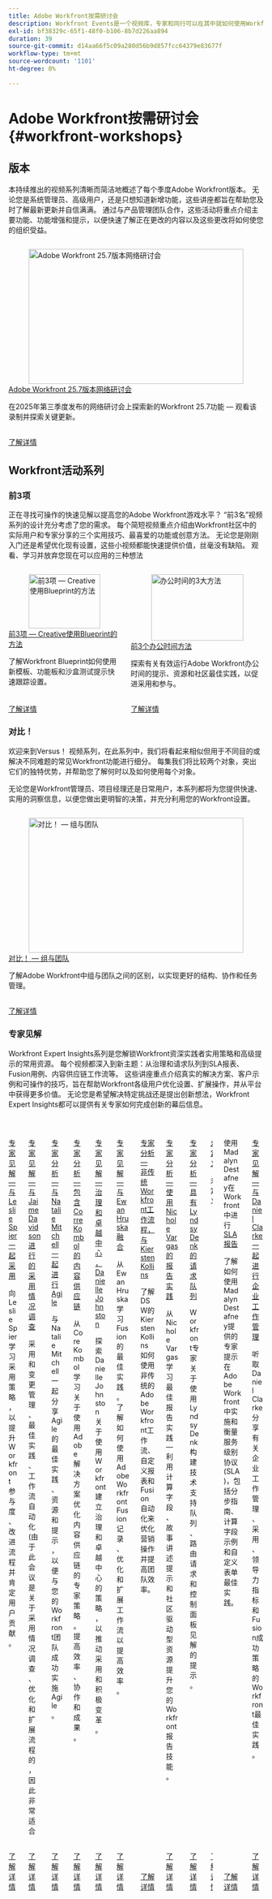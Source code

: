 ```yaml
---
title: Adobe Workfront按需研讨会
description: Workfront Events是一个视频库，专家和同行可以在其中就如何使用Workfront增强为组织完成的工作分享他们的想法和想法。
exl-id: bf38329c-65f1-48f0-b106-8b7d226aa894
duration: 39
source-git-commit: d14aa66f5c09a280d56b9d857fcc64379e83677f
workflow-type: tm+mt
source-wordcount: '1101'
ht-degree: 0%

---
```


# Adobe Workfront按需研讨会 {#workfront-workshops}

## 版本

本持续推出的视频系列清晰而简洁地概述了每个季度Adobe Workfront版本。 无论您是系统管理员、高级用户，还是只想知道新增功能，这些讲座都旨在帮助您及时了解最新更新并自信满满。 通过与产品管理团队合作，这些活动将重点介绍主要功能、功能增强和提示，以便快速了解正在更改的内容以及这些更改将如何使您的组织受益。

<!-- CARDS

* releases/25-7-release-webinar.md

-->
<!-- START CARDS HTML - DO NOT MODIFY BY HAND -->
<div class="columns">
    <div class="column is-half-tablet is-half-desktop is-one-third-widescreen" aria-label="Adobe Workfront 25.7 release webinar">
        <div class="card" style="height: 100%; display: flex; flex-direction: column; height: 100%;">
            <div class="card-image">
                <figure class="image x-is-16by9">
                    <a href="releases/25-7-release-webinar.md" title="Adobe Workfront 25.7版本网络研讨会" target="_blank" rel="referrer">
                        <img class="is-bordered-r-small" src="https://video.tv.adobe.com/v/3464843/?format=jpeg&nocache=1755810021185" alt="Adobe Workfront 25.7版本网络研讨会"
                             style="width: 100%; aspect-ratio: 16 / 9; object-fit: cover; overflow: hidden; display: block; margin: auto;">
                    </a>
                </figure>
            </div>
            <div class="card-content is-padded-small" style="display: flex; flex-direction: column; flex-grow: 1; justify-content: space-between;">
                <div class="top-card-content">
                    <p class="headline is-size-6 has-text-weight-bold">
                        <a href="releases/25-7-release-webinar.md" target="_blank" rel="referrer" title="Adobe Workfront 25.7版本网络研讨会">Adobe Workfront 25.7版本网络研讨会</a>
                    </p>
                    <p class="is-size-6">在2025年第三季度发布的网络研讨会上探索新的Workfront 25.7功能 — 观看该录制并探索关键更新。</p>
                </div>
                <a href="releases/25-7-release-webinar.md" target="_blank" rel="referrer" class="spectrum-Button spectrum-Button--outline spectrum-Button--primary spectrum-Button--sizeM" style="align-self: flex-start; margin-top: 1rem;">
                    <span class="spectrum-Button-label has-no-wrap has-text-weight-bold">了解详情</span>
                </a>
            </div>
        </div>
    </div>
</div>
<!-- END CARDS HTML - DO NOT MODIFY BY HAND -->

<!--
## Featured Events

Explore the latest from your Adobe Workfront community through our curated selection of featured events. Each month, we host free live sessions covering a variety of topics to help you get the most out of Workfront. Missed a live event? No problem! Catch up with on-demand recordings that showcase customer stories, proven best practices, and valuable lessons learned. Want to connect in real time? Join upcoming live events to ask questions, share insights, and collaborate with peers. Visit the Experience League Events page regularly to see what’s coming up next!
-->

## Workfront活动系列

### 前3项

正在寻找可操作的快速见解以提高您的Adobe Workfront游戏水平？ “前3名”视频系列的设计充分考虑了您的需求。 每个简短视频重点介绍由Workfront社区中的实际用户和专家分享的三个实用技巧、最喜爱的功能或创意方法。 无论您是刚刚入门还是希望优化现有设置，这些小视频都能快速提供价值，丝毫没有缺陷。 观看、学习并放弃您现在可以应用的三种想法

<!-- CARDS

* top3/blueprints.md
* top3/office-hours.md

-->
<!-- START CARDS HTML - DO NOT MODIFY BY HAND -->
<div class="columns">
    <div class="column is-half-tablet is-half-desktop is-one-third-widescreen" aria-label="Top 3 – Creative Approaches with Blueprints">
        <div class="card" style="height: 100%; display: flex; flex-direction: column; height: 100%;">
            <div class="card-image">
                <figure class="image x-is-16by9">
                    <a href="top3/blueprints.md" title="前3项 — Creative使用Blueprint的方法" target="_blank" rel="referrer">
                        <img class="is-bordered-r-small" src="https://video.tv.adobe.com/v/3465271/?format=jpeg&nocache=1755810021557" alt="前3项 — Creative使用Blueprint的方法"
                             style="width: 100%; aspect-ratio: 16 / 9; object-fit: cover; overflow: hidden; display: block; margin: auto;">
                    </a>
                </figure>
            </div>
            <div class="card-content is-padded-small" style="display: flex; flex-direction: column; flex-grow: 1; justify-content: space-between;">
                <div class="top-card-content">
                    <p class="headline is-size-6 has-text-weight-bold">
                        <a href="top3/blueprints.md" target="_blank" rel="referrer" title="前3项 — Creative使用Blueprint的方法">前3项 — Creative使用Blueprint的方法</a>
                    </p>
                    <p class="is-size-6">了解Workfront Blueprint如何使用新模板、功能板和沙盒测试提示快速跟踪设置。</p>
                </div>
                <a href="top3/blueprints.md" target="_blank" rel="referrer" class="spectrum-Button spectrum-Button--outline spectrum-Button--primary spectrum-Button--sizeM" style="align-self: flex-start; margin-top: 1rem;">
                    <span class="spectrum-Button-label has-no-wrap has-text-weight-bold">了解详情</span>
                </a>
            </div>
        </div>
    </div>
    <div class="column is-half-tablet is-half-desktop is-one-third-widescreen" aria-label="Top 3 Approaches to Office Hours">
        <div class="card" style="height: 100%; display: flex; flex-direction: column; height: 100%;">
            <div class="card-image">
                <figure class="image x-is-16by9">
                    <a href="top3/office-hours.md" title="办公时间的3大方法" target="_blank" rel="referrer">
                        <img class="is-bordered-r-small" src="https://video.tv.adobe.com/v/3470053/?format=jpeg&nocache=1755810021545" alt="办公时间的3大方法"
                             style="width: 100%; aspect-ratio: 16 / 9; object-fit: cover; overflow: hidden; display: block; margin: auto;">
                    </a>
                </figure>
            </div>
            <div class="card-content is-padded-small" style="display: flex; flex-direction: column; flex-grow: 1; justify-content: space-between;">
                <div class="top-card-content">
                    <p class="headline is-size-6 has-text-weight-bold">
                        <a href="top3/office-hours.md" target="_blank" rel="referrer" title="办公时间的3大方法">前3个办公时间方法</a>
                    </p>
                    <p class="is-size-6">探索有关有效运行Adobe Workfront办公时间的提示、资源和社区最佳实践，以促进采用和参与。</p>
                </div>
                <a href="top3/office-hours.md" target="_blank" rel="referrer" class="spectrum-Button spectrum-Button--outline spectrum-Button--primary spectrum-Button--sizeM" style="align-self: flex-start; margin-top: 1rem;">
                    <span class="spectrum-Button-label has-no-wrap has-text-weight-bold">了解详情</span>
                </a>
            </div>
        </div>
    </div>
</div>
<!-- END CARDS HTML - DO NOT MODIFY BY HAND -->

### 对比！

欢迎来到Versus！ 视频系列，在此系列中，我们将看起来相似但用于不同目的或解决不同难题的常见Workfront功能进行细分。 每集我们将比较两个对象，突出它们的独特优势，并帮助您了解何时以及如何使用每个对象。

无论您是Workfront管理员、项目经理还是日常用户，本系列都将为您提供快速、实用的洞察信息，以便您做出更明智的决策，并充分利用您的Workfront设置。

<!-- CARDS

* versus/groups-vs-teams.md

-->
<!-- START CARDS HTML - DO NOT MODIFY BY HAND -->
<div class="columns">
    <div class="column is-half-tablet is-half-desktop is-one-third-widescreen" aria-label="Versus! – Groups vs. Teams">
        <div class="card" style="height: 100%; display: flex; flex-direction: column; height: 100%;">
            <div class="card-image">
                <figure class="image x-is-16by9">
                    <a href="versus/groups-vs-teams.md" title="对比！  — 组与团队" target="_blank" rel="referrer">
                        <img class="is-bordered-r-small" src="https://video.tv.adobe.com/v/3465273/?format=jpeg&nocache=1755810021828" alt="对比！  — 组与团队"
                             style="width: 100%; aspect-ratio: 16 / 9; object-fit: cover; overflow: hidden; display: block; margin: auto;">
                    </a>
                </figure>
            </div>
            <div class="card-content is-padded-small" style="display: flex; flex-direction: column; flex-grow: 1; justify-content: space-between;">
                <div class="top-card-content">
                    <p class="headline is-size-6 has-text-weight-bold">
                        <a href="versus/groups-vs-teams.md" target="_blank" rel="referrer" title="对比！  — 组与团队">对比！  — 组与团队</a>
                    </p>
                    <p class="is-size-6">了解Adobe Workfront中组与团队之间的区别，以实现更好的结构、协作和任务管理。</p>
                </div>
                <a href="versus/groups-vs-teams.md" target="_blank" rel="referrer" class="spectrum-Button spectrum-Button--outline spectrum-Button--primary spectrum-Button--sizeM" style="align-self: flex-start; margin-top: 1rem;">
                    <span class="spectrum-Button-label has-no-wrap has-text-weight-bold">了解详情</span>
                </a>
            </div>
        </div>
    </div>
</div>
<!-- END CARDS HTML - DO NOT MODIFY BY HAND -->

### 专家见解

Workfront Expert Insights系列是您解锁Workfront资深实践者实用策略和高级提示的常用资源。 每个视频都深入到新主题：从治理和请求队列到SLA报表、Fusion用例、内容供应链工作流等。
这些讲座重点介绍真实的解决方案、客户示例和可操作的技巧，旨在帮助Workfront各级用户优化设置、扩展操作，并从平台中获得更多价值。 无论您是希望解决特定挑战还是提出创新想法，Workfront Expert Insights都可以提供有关专家如何完成创新的幕后信息。

<!-- CARDS 

* expert-insights/adoption.md
* expert-insights/adoption-surveys.md
* expert-insights/agile.md
* expert-insights/content-supply-chain.md
* expert-insights/centers-of-excellence.md
* expert-insights/fusion.md
* expert-insights/non-traditional-workfront-workflows.md
* expert-insights/reporting-practices.md
* expert-insights/request-queues.md
* expert-insights/resource-management.md
* expert-insights/sla-reporting.md
* expert-insights/enterprise-work-management.md

-->
<!-- START CARDS HTML - DO NOT MODIFY BY HAND -->
<div class="columns">
    <div class="column is-half-tablet is-half-desktop is-one-third-widescreen" aria-label="Expert Insights - Adoption with Leslie Spier">
        <div class="card" style="height: 100%; display: flex; flex-direction: column; height: 100%;">
            <div class="card-image">
                <figure class="image x-is-16by9">
                    <a href="expert-insights/adoption.md" title="专家洞察 — 与Leslie Spier共同采用" target="_blank" rel="referrer">
                        <img class="is-bordered-r-small" src="https://video.tv.adobe.com/v/3469893/?format=jpeg&nocache=1755810022202" alt="专家洞察 — 与Leslie Spier共同采用"
                             style="width: 100%; aspect-ratio: 16 / 9; object-fit: cover; overflow: hidden; display: block; margin: auto;">
                    </a>
                </figure>
            </div>
            <div class="card-content is-padded-small" style="display: flex; flex-direction: column; flex-grow: 1; justify-content: space-between;">
                <div class="top-card-content">
                    <p class="headline is-size-6 has-text-weight-bold">
                        <a href="expert-insights/adoption.md" target="_blank" rel="referrer" title="专家洞察 — 与Leslie Spier共同采用">专家见解 — 与Leslie Spier一起采用</a>
                    </p>
                    <p class="is-size-6">向Leslie Spier学习采用策略，以提升Workfront参与度、改进流程并肯定用户贡献。</p>
                </div>
                <a href="expert-insights/adoption.md" target="_blank" rel="referrer" class="spectrum-Button spectrum-Button--outline spectrum-Button--primary spectrum-Button--sizeM" style="align-self: flex-start; margin-top: 1rem;">
                    <span class="spectrum-Button-label has-no-wrap has-text-weight-bold">了解详情</span>
                </a>
            </div>
        </div>
    </div>
    <div class="column is-half-tablet is-half-desktop is-one-third-widescreen" aria-label="Expert Insights – Adoption Surveys with Jaime Davidson">
        <div class="card" style="height: 100%; display: flex; flex-direction: column; height: 100%;">
            <div class="card-image">
                <figure class="image x-is-16by9">
                    <a href="expert-insights/adoption-surveys.md" title="专家见解 — 由Jaime Davidson进行的采用率调查" target="_blank" rel="referrer">
                        <img class="is-bordered-r-small" src="https://video.tv.adobe.com/v/3469895/?format=jpeg&nocache=1755810022164" alt="专家见解 — 由Jaime Davidson进行的采用率调查"
                             style="width: 100%; aspect-ratio: 16 / 9; object-fit: cover; overflow: hidden; display: block; margin: auto;">
                    </a>
                </figure>
            </div>
            <div class="card-content is-padded-small" style="display: flex; flex-direction: column; flex-grow: 1; justify-content: space-between;">
                <div class="top-card-content">
                    <p class="headline is-size-6 has-text-weight-bold">
                        <a href="expert-insights/adoption-surveys.md" target="_blank" rel="referrer" title="专家见解 — 由Jaime Davidson进行的采用率调查">专家见解 — 与Jaime Davidson进行的采用情况调查</a>
                    </p>
                    <p class="is-size-6">采用和变更管理、最佳实践、工作流自动化(由于此会议是关于采用情况调查、优化和扩展流程的，因此非常适合</p>
                </div>
                <a href="expert-insights/adoption-surveys.md" target="_blank" rel="referrer" class="spectrum-Button spectrum-Button--outline spectrum-Button--primary spectrum-Button--sizeM" style="align-self: flex-start; margin-top: 1rem;">
                    <span class="spectrum-Button-label has-no-wrap has-text-weight-bold">了解详情</span>
                </a>
            </div>
        </div>
    </div>
    <div class="column is-half-tablet is-half-desktop is-one-third-widescreen" aria-label="Expert Insights - Agile with Natalie Mitchell">
        <div class="card" style="height: 100%; display: flex; flex-direction: column; height: 100%;">
            <div class="card-image">
                <figure class="image x-is-16by9">
                    <a href="expert-insights/agile.md" title="专家见解 — 与Natalie Mitchell一起打造敏捷体验" target="_blank" rel="referrer">
                        <img class="is-bordered-r-small" src="https://video.tv.adobe.com/v/3469891/?format=jpeg&nocache=1755810022193" alt="专家见解 — 与Natalie Mitchell一起打造敏捷体验"
                             style="width: 100%; aspect-ratio: 16 / 9; object-fit: cover; overflow: hidden; display: block; margin: auto;">
                    </a>
                </figure>
            </div>
            <div class="card-content is-padded-small" style="display: flex; flex-direction: column; flex-grow: 1; justify-content: space-between;">
                <div class="top-card-content">
                    <p class="headline is-size-6 has-text-weight-bold">
                        <a href="expert-insights/agile.md" target="_blank" rel="referrer" title="专家见解 — 与Natalie Mitchell一起打造敏捷体验">专家分析 — 与Natalie Mitchell一起进行Agile</a>
                    </p>
                    <p class="is-size-6">与Natalie Mitchell一起分享Agile的最佳实践、资源和提示，以便与您的Workfront团队成功实施Agile。</p>
                </div>
                <a href="expert-insights/agile.md" target="_blank" rel="referrer" class="spectrum-Button spectrum-Button--outline spectrum-Button--primary spectrum-Button--sizeM" style="align-self: flex-start; margin-top: 1rem;">
                    <span class="spectrum-Button-label has-no-wrap has-text-weight-bold">了解详情</span>
                </a>
            </div>
        </div>
    </div>
    <div class="column is-half-tablet is-half-desktop is-one-third-widescreen" aria-label="Expert Insights – Content Supply Chain with Corre Kombol">
        <div class="card" style="height: 100%; display: flex; flex-direction: column; height: 100%;">
            <div class="card-image">
                <figure class="image x-is-16by9">
                    <a href="expert-insights/content-supply-chain.md" title="专家洞察 — 与Core Kombol的内容供应链" target="_blank" rel="referrer">
                        <img class="is-bordered-r-small" src="https://video.tv.adobe.com/v/3469899/?format=jpeg&nocache=1755810022153" alt="专家洞察 — 与Core Kombol的内容供应链"
                             style="width: 100%; aspect-ratio: 16 / 9; object-fit: cover; overflow: hidden; display: block; margin: auto;">
                    </a>
                </figure>
            </div>
            <div class="card-content is-padded-small" style="display: flex; flex-direction: column; flex-grow: 1; justify-content: space-between;">
                <div class="top-card-content">
                    <p class="headline is-size-6 has-text-weight-bold">
                        <a href="expert-insights/content-supply-chain.md" target="_blank" rel="referrer" title="专家洞察 — 与Core Kombol的内容供应链">专家分析 — 包含Corre Kombol的内容供应链</a>
                    </p>
                    <p class="is-size-6">从Core Kombol学习关于使用Adobe解决方案优化内容供应链的专家策略。 提高效率、协作和成果。</p>
                </div>
                <a href="expert-insights/content-supply-chain.md" target="_blank" rel="referrer" class="spectrum-Button spectrum-Button--outline spectrum-Button--primary spectrum-Button--sizeM" style="align-self: flex-start; margin-top: 1rem;">
                    <span class="spectrum-Button-label has-no-wrap has-text-weight-bold">了解详情</span>
                </a>
            </div>
        </div>
    </div>
    <div class="column is-half-tablet is-half-desktop is-one-third-widescreen" aria-label="Expert Insights – Governance & Centers of Excellence with Danielle Johnston">
        <div class="card" style="height: 100%; display: flex; flex-direction: column; height: 100%;">
            <div class="card-image">
                <figure class="image x-is-16by9">
                    <a href="expert-insights/centers-of-excellence.md" title="专家洞察 — 治理和卓越中心，Danielle Johnston" target="_blank" rel="referrer">
                        <img class="is-bordered-r-small" src="https://video.tv.adobe.com/v/3469897/?format=jpeg&nocache=1755810022138" alt="专家洞察 — 治理和卓越中心，Danielle Johnston"
                             style="width: 100%; aspect-ratio: 16 / 9; object-fit: cover; overflow: hidden; display: block; margin: auto;">
                    </a>
                </figure>
            </div>
            <div class="card-content is-padded-small" style="display: flex; flex-direction: column; flex-grow: 1; justify-content: space-between;">
                <div class="top-card-content">
                    <p class="headline is-size-6 has-text-weight-bold">
                        <a href="expert-insights/centers-of-excellence.md" target="_blank" rel="referrer" title="专家洞察 — 治理和卓越中心，Danielle Johnston">专家见解 — 治理和卓越中心，Danielle Johnston</a>
                    </p>
                    <p class="is-size-6">探索Danielle Johnston关于使用Workfront建立治理和卓越中心的策略，以推动采用和积极变革。</p>
                </div>
                <a href="expert-insights/centers-of-excellence.md" target="_blank" rel="referrer" class="spectrum-Button spectrum-Button--outline spectrum-Button--primary spectrum-Button--sizeM" style="align-self: flex-start; margin-top: 1rem;">
                    <span class="spectrum-Button-label has-no-wrap has-text-weight-bold">了解详情</span>
                </a>
            </div>
        </div>
    </div>
    <div class="column is-half-tablet is-half-desktop is-one-third-widescreen" aria-label="Expert Insights – Fusion with Ewan Hruska">
        <div class="card" style="height: 100%; display: flex; flex-direction: column; height: 100%;">
            <div class="card-image">
                <figure class="image x-is-16by9">
                    <a href="expert-insights/fusion.md" title="专家见解 — 与Ewan Hruska的融合" target="_blank" rel="referrer">
                        <img class="is-bordered-r-small" src="https://video.tv.adobe.com/v/3469896/?format=jpeg&nocache=1755810022184" alt="专家见解 — 与Ewan Hruska的融合"
                             style="width: 100%; aspect-ratio: 16 / 9; object-fit: cover; overflow: hidden; display: block; margin: auto;">
                    </a>
                </figure>
            </div>
            <div class="card-content is-padded-small" style="display: flex; flex-direction: column; flex-grow: 1; justify-content: space-between;">
                <div class="top-card-content">
                    <p class="headline is-size-6 has-text-weight-bold">
                        <a href="expert-insights/fusion.md" target="_blank" rel="referrer" title="专家见解 — 与Ewan Hruska的融合">专家见解 — 与Ewan Hruska融合</a>
                    </p>
                    <p class="is-size-6">从Ewan Hruska学习Fusion的最佳实践。 了解如何使用Adobe Workfront Fusion记录、优化和扩展工作流以提高效率。</p>
                </div>
                <a href="expert-insights/fusion.md" target="_blank" rel="referrer" class="spectrum-Button spectrum-Button--outline spectrum-Button--primary spectrum-Button--sizeM" style="align-self: flex-start; margin-top: 1rem;">
                    <span class="spectrum-Button-label has-no-wrap has-text-weight-bold">了解详情</span>
                </a>
            </div>
        </div>
    </div>
    <div class="column is-half-tablet is-half-desktop is-one-third-widescreen" aria-label="Expert Insights - Non-Traditional Workfront Workflows with Kiersten Kollins">
        <div class="card" style="height: 100%; display: flex; flex-direction: column; height: 100%;">
            <div class="card-image">
                <figure class="image x-is-16by9">
                    <a href="expert-insights/non-traditional-workfront-workflows.md" title="专家见解 — 非传统Workfront工作流程，与Kiersten Kollins合作" target="_blank" rel="referrer">
                        <img class="is-bordered-r-small" src="https://video.tv.adobe.com/v/3469900/?format=jpeg&nocache=1755810022175" alt="专家见解 — 非传统Workfront工作流程，与Kiersten Kollins合作"
                             style="width: 100%; aspect-ratio: 16 / 9; object-fit: cover; overflow: hidden; display: block; margin: auto;">
                    </a>
                </figure>
            </div>
            <div class="card-content is-padded-small" style="display: flex; flex-direction: column; flex-grow: 1; justify-content: space-between;">
                <div class="top-card-content">
                    <p class="headline is-size-6 has-text-weight-bold">
                        <a href="expert-insights/non-traditional-workfront-workflows.md" target="_blank" rel="referrer" title="专家见解 — 非传统Workfront工作流程，与Kiersten Kollins合作">专家分析 — 非传统Workfront工作流程，与Kiersten Kollins</a>
                    </p>
                    <p class="is-size-6">了解DSW的Kiersten Kollins如何使用非传统的Adobe Workfront工作流、自定义报表和Fusion自动化来优化营销操作并提高团队效率。</p>
                </div>
                <a href="expert-insights/non-traditional-workfront-workflows.md" target="_blank" rel="referrer" class="spectrum-Button spectrum-Button--outline spectrum-Button--primary spectrum-Button--sizeM" style="align-self: flex-start; margin-top: 1rem;">
                    <span class="spectrum-Button-label has-no-wrap has-text-weight-bold">了解详情</span>
                </a>
            </div>
        </div>
    </div>
    <div class="column is-half-tablet is-half-desktop is-one-third-widescreen" aria-label="Expert Insights – Reporting Practices with Nichole Vargas">
        <div class="card" style="height: 100%; display: flex; flex-direction: column; height: 100%;">
            <div class="card-image">
                <figure class="image x-is-16by9">
                    <a href="expert-insights/reporting-practices.md" title="专家洞察 — 使用Nichole Vargas的报告实践" target="_blank" rel="referrer">
                        <img class="is-bordered-r-small" src="https://video.tv.adobe.com/v/3469894/?format=jpeg&nocache=1755810022226" alt="专家洞察 — 使用Nichole Vargas的报告实践"
                             style="width: 100%; aspect-ratio: 16 / 9; object-fit: cover; overflow: hidden; display: block; margin: auto;">
                    </a>
                </figure>
            </div>
            <div class="card-content is-padded-small" style="display: flex; flex-direction: column; flex-grow: 1; justify-content: space-between;">
                <div class="top-card-content">
                    <p class="headline is-size-6 has-text-weight-bold">
                        <a href="expert-insights/reporting-practices.md" target="_blank" rel="referrer" title="专家洞察 — 使用Nichole Vargas的报告实践">专家分析 — 使用Nichole Vargas的报告实践</a>
                    </p>
                    <p class="is-size-6">从Nichole Vargas学习最佳报告实践 — 利用计算字段、故事讲述提示和社区驱动型资源提升您的Workfront报告技能。</p>
                </div>
                <a href="expert-insights/reporting-practices.md" target="_blank" rel="referrer" class="spectrum-Button spectrum-Button--outline spectrum-Button--primary spectrum-Button--sizeM" style="align-self: flex-start; margin-top: 1rem;">
                    <span class="spectrum-Button-label has-no-wrap has-text-weight-bold">了解详情</span>
                </a>
            </div>
        </div>
    </div>
    <div class="column is-half-tablet is-half-desktop is-one-third-widescreen" aria-label="Expert Insights - Request Queues with Lyndsy Denk">
        <div class="card" style="height: 100%; display: flex; flex-direction: column; height: 100%;">
            <div class="card-image">
                <figure class="image x-is-16by9">
                    <a href="expert-insights/request-queues.md" title="专家洞察 — 与Lyndsy Denk的请求队列" target="_blank" rel="referrer">
                        <img class="is-bordered-r-small" src="https://video.tv.adobe.com/v/3465272/?format=jpeg&nocache=1755810022234" alt="专家洞察 — 与Lyndsy Denk的请求队列"
                             style="width: 100%; aspect-ratio: 16 / 9; object-fit: cover; overflow: hidden; display: block; margin: auto;">
                    </a>
                </figure>
            </div>
            <div class="card-content is-padded-small" style="display: flex; flex-direction: column; flex-grow: 1; justify-content: space-between;">
                <div class="top-card-content">
                    <p class="headline is-size-6 has-text-weight-bold">
                        <a href="expert-insights/request-queues.md" target="_blank" rel="referrer" title="专家洞察 — 与Lyndsy Denk的请求队列">专家分析 — 具有Lyndsy Denk的请求队列</a>
                    </p>
                    <p class="is-size-6">Workfront专家关于使用Lyndsy Denk构建技术支持队列、路由请求和控制面板见解的提示。</p>
                </div>
                <a href="expert-insights/request-queues.md" target="_blank" rel="referrer" class="spectrum-Button spectrum-Button--outline spectrum-Button--primary spectrum-Button--sizeM" style="align-self: flex-start; margin-top: 1rem;">
                    <span class="spectrum-Button-label has-no-wrap has-text-weight-bold">了解详情</span>
                </a>
            </div>
        </div>
    </div>
    <div class="column is-half-tablet is-half-desktop is-one-third-widescreen" aria-label="undefined">
        <div class="card" style="height: 100%; display: flex; flex-direction: column; height: 100%;">
            <div class="card-image">
                <figure class="image x-is-16by9">
                    <a href="expert-insights/resource-management.md" title="未定义" target="_blank" rel="referrer">
                        <img class="is-bordered-r-small" src="https://video.tv.adobe.com/v/3469890/?format=jpeg&nocache=1755810022210" alt="未定义"
                             style="width: 100%; aspect-ratio: 16 / 9; object-fit: cover; overflow: hidden; display: block; margin: auto;">
                    </a>
                </figure>
            </div>
            <div class="card-content is-padded-small" style="display: flex; flex-direction: column; flex-grow: 1; justify-content: space-between;">
                <div class="top-card-content">
                    <p class="headline is-size-6 has-text-weight-bold">
                        <a href="expert-insights/resource-management.md" target="_blank" rel="referrer" title="未定义">未定义</a>
                    </p>
                    <p class="is-size-6">未定义</p>
                </div>
                <a href="expert-insights/resource-management.md" target="_blank" rel="referrer" class="spectrum-Button spectrum-Button--outline spectrum-Button--primary spectrum-Button--sizeM" style="align-self: flex-start; margin-top: 1rem;">
                    <span class="spectrum-Button-label has-no-wrap has-text-weight-bold">了解详情</span>
                </a>
            </div>
        </div>
    </div>
    <div class="column is-half-tablet is-half-desktop is-one-third-widescreen" aria-label="SLA Reporting in Workfront with Madalyn Destafney">
        <div class="card" style="height: 100%; display: flex; flex-direction: column; height: 100%;">
            <div class="card-image">
                <figure class="image x-is-16by9">
                    <a href="expert-insights/sla-reporting.md" title="与Madalyn Destafney一起在Workfront中进行SLA报告" target="_blank" rel="referrer">
                        <img class="is-bordered-r-small" src="https://video.tv.adobe.com/v/3469901/?format=jpeg&nocache=1755810022242" alt="与Madalyn Destafney一起在Workfront中进行SLA报告"
                             style="width: 100%; aspect-ratio: 16 / 9; object-fit: cover; overflow: hidden; display: block; margin: auto;">
                    </a>
                </figure>
            </div>
            <div class="card-content is-padded-small" style="display: flex; flex-direction: column; flex-grow: 1; justify-content: space-between;">
                <div class="top-card-content">
                    <p class="headline is-size-6 has-text-weight-bold">
                        使用Madalyn Destafney在Workfront中进行<a href="expert-insights/sla-reporting.md" target="_blank" rel="referrer" title="与Madalyn Destafney一起在Workfront中进行SLA报告">SLA报告</a>
                    </p>
                    <p class="is-size-6">了解如何使用Madalyn Destafney提供的专家提示在Adobe Workfront中实施和衡量服务级别协议(SLA)，包括分步指南、计算字段示例和自定义表单最佳实践。</p>
                </div>
                <a href="expert-insights/sla-reporting.md" target="_blank" rel="referrer" class="spectrum-Button spectrum-Button--outline spectrum-Button--primary spectrum-Button--sizeM" style="align-self: flex-start; margin-top: 1rem;">
                    <span class="spectrum-Button-label has-no-wrap has-text-weight-bold">了解详情</span>
                </a>
            </div>
        </div>
    </div>
    <div class="column is-half-tablet is-half-desktop is-one-third-widescreen" aria-label="Expert Insights – Enterprise Work Management with Daniel Clarke">
        <div class="card" style="height: 100%; display: flex; flex-direction: column; height: 100%;">
            <div class="card-image">
                <figure class="image x-is-16by9">
                    <a href="expert-insights/enterprise-work-management.md" title="专家洞察 — 与Daniel Clarke一起进行企业工作管理" target="_blank" rel="referrer">
                        <img class="is-bordered-r-small" src="https://video.tv.adobe.com/v/3469898/?format=jpeg&nocache=1755810022218" alt="专家洞察 — 与Daniel Clarke一起进行企业工作管理"
                             style="width: 100%; aspect-ratio: 16 / 9; object-fit: cover; overflow: hidden; display: block; margin: auto;">
                    </a>
                </figure>
            </div>
            <div class="card-content is-padded-small" style="display: flex; flex-direction: column; flex-grow: 1; justify-content: space-between;">
                <div class="top-card-content">
                    <p class="headline is-size-6 has-text-weight-bold">
                        <a href="expert-insights/enterprise-work-management.md" target="_blank" rel="referrer" title="专家洞察 — 与Daniel Clarke一起进行企业工作管理">专家见解 — 与Daniel Clarke一起进行企业工作管理</a>
                    </p>
                    <p class="is-size-6">听取Daniel Clarke分享有关企业工作管理、采用、领导力指标和Fusion成功策略的Workfront最佳实践。</p>
                </div>
                <a href="expert-insights/enterprise-work-management.md" target="_blank" rel="referrer" class="spectrum-Button spectrum-Button--outline spectrum-Button--primary spectrum-Button--sizeM" style="align-self: flex-start; margin-top: 1rem;">
                    <span class="spectrum-Button-label has-no-wrap has-text-weight-bold">了解详情</span>
                </a>
            </div>
        </div>
    </div>
</div>
<!-- END CARDS HTML - DO NOT MODIFY BY HAND -->
